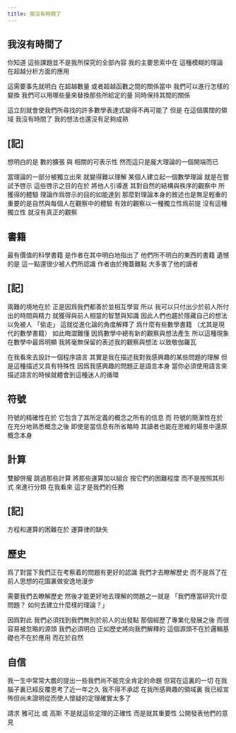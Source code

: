 ```yaml
---
title: 我沒有時間了
---
```


## 我沒有時間了

你知道 這些課題並不是我所探究的全部內容
我的主要思索中在 這種模糊的理論 在超越分析方面的應用

這需要事先就明白
在超越數量 或者超越函數之間的關係當中
我們可以進行怎樣的變換
我們可以用哪些量來替換那些所給定的量
同時保持其間的關係

這立刻就會使我們所尋找的許多數學表達式變得不再可能了
但是
在這個廣闊的領域
我沒有時間了
我的想法也還沒有足夠成熟

## [記]

想明白的是
數的擴張 與 相關的可表示性
然而這只是龐大理論的一個開端而已

當理論的一部分被獨立出來
就變得難以理解
某個人建立起一個數學理論
就是在嘗試予啓示
這些啓示之目的在於
將他人引導進
其對自然的結構與秩序的觀察中
所獲得的體驗
理論作爲啓示的目的如能達到
那麼對理論本身的敘述也是無足輕重的
重要的是自然與每個人在觀察中的體驗
有效的觀察以一種獨立性爲前提
沒有這種獨立性 就沒有真正的觀察

## 書籍

最有價值的科學書籍
是作者在其中明白地指出了
他們所不明白的東西的書籍
遺憾的是
這一點還很少被人們所認識
作者由於掩蓋難點
大多害了他的讀者

## [記]

兩難的境地在於
正是因爲我們都善於並相互學習
所以 我可以只付出少於前人所付出的時間與精力
就獲得與前人相當的智慧與知識
因此人們也趨於隱藏自己的想法以免被人 「偷走」
這就從進化論的角度解釋了
爲什麼有些數學書籍 （尤其是現代的數學書籍） 如此晦澀難懂
因爲數學中總有新的觀察與想法產生
所以這種現象在數學中最爲明顯
我將毫無保留的表述我的觀察與想法
以致敬伽羅瓦

在我看來去設計一個程序語言
其實是我在描述我對我感興趣的某些問題的理解
但是這種描述又具有特殊性
因爲我感興趣的問題正是語言本身
當你必須使用語言來描述語言的時候就體會到這種迷人的循環

## 符號

符號的精確性在於
它包含了其所定義的概念之所有的信息
而
符號的簡潔性在於
在充分地熟悉概念之後
即使是當信息有所省略時
其讀者也能在思維的場景中還原概念本身

## 計算

雙腳併攏 跳過那些計算
將那些運算加以組合
按它們的困難程度
而不是按照其形式
來進行分類
在我看來
這才是我們的任務

## [記]

方程和運算的困難在於 運算律的缺失

## 歷史

爲了對當下我們正在考察着的問題有更好的認識
我們才去瞭解歷史
而不是爲了在前人思想的花園裏做安逸地漫步

需要我們去瞭解歷史
然後才能更好地去理解的問題之一就是
「我們應當研究什麼問題？ 如何去建立什麼樣的理論？」

因爲對此
我們必須找到我們無別於前人的出發點
那個經歷了專業化發展之後 而很容易被忽略的源頭
我們必須明白
正如歷史將向我們解釋的
這個源頭不在於邏輯基礎也不在於應用
而在於自然

## 自信

我一生中常常大膽的提出一些我們尚不能完全肯定的命題
但寫在這裏的一切
在我腦子裏已經反覆思考了近一年之久
我不得不承認
在我所感興趣的領域裏
我已經宣佈但尚未證明從而使人懷疑的定理確實太多了

請求 雅可比 或 高斯
不是就這些定理的正確性
而是就其重要性
公開發表他們的意見
